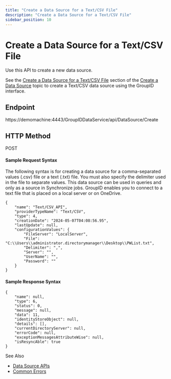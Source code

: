 ```yaml
---
title: "Create a Data Source for a Text/CSV File"
description: "Create a Data Source for a Text/CSV File"
sidebar_position: 10
---
```


# Create a Data Source for a Text/CSV File

Use this API to create a new data source.

See the
[Create a Data Source for a Text/CSV File](/docs/directorymanager/11.0/admincenter/datasource/create.md#create-a-data-source-for-a-textcsv-file)
section of the
[Create a Data Source](/docs/directorymanager/11.0/admincenter/datasource/create.md) topic
to create a Text/CSV data source using the GroupID interface.

## Endpoint

https://demomachine:4443/GroupIDDataService/api/DataSource/Create

## HTTP Method

POST

#### Sample Request Syntax

The following syntax is for creating a data source for a comma-separated values (.csv) file or a
text (.txt) file. You must also specify the delimiter used in the file to separate values. This data
source can be used in queries and only as a source in Synchronize jobs. GroupID enables you to
connect to a text file that is placed on a local server or on OneDrive.

```
{
    "name": "Text/CSV_API",
    "providerTypeName": "Text/CSV",
    "type": 4,
    "creationDate": "2024-05-07T04:08:56.95",
    "lastUpdate": null,
    "configurationValues": {
        "FileServer": "LocalServer",
        "File": "C:\\Users\\administrator.directorymanager\\Desktop\\PWList.txt",
        "Delimiter": ",",
        "Server": "",
        "UserName": "",
        "Password": ""
    }
}
```

#### Sample Response Syntax

```
{
    "name": null,
    "type": 6,
    "status": 0,
    "message": null,
    "data": 11,
    "identityStoreObject": null,
    "details": [],
    "currentDirectoryServer": null,
    "errorCode": null,
    "exceptionMessagesAttributeWise": null,
    "isResyncAble": true
}
```

See Also

- [Data Source APIs](/docs/directorymanager/11.0/apis/datasource/datasourceapis.md)
- [Common Errors](/docs/directorymanager/11.0/apis/commonerrors.md)
